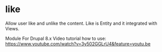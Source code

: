 # like
Allow user like and unlike the content. Like is Entity and it integrated with Views.

Module For Drupal 8.x
Video tutorial how to use: https://www.youtube.com/watch?v=3y502GGLrU4&feature=youtu.be
